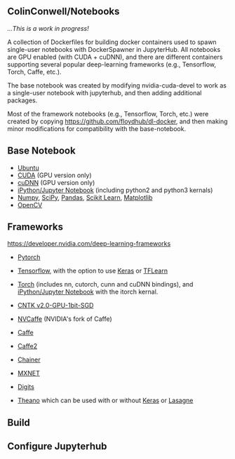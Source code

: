 ## ColinConwell/Notebooks

*...This is a work in progress!*

A collection of Dockerfiles for building docker containers used to
spawn single-user notebooks with DockerSpawner in JupyterHub. All notebooks are GPU enabled (with CUDA + cuDNN), and there are different containers supporting several popular deep-learning frameworks (e.g., Tensorflow, Torch, Caffe, etc.).

The base notebook was created by modifying nvidia-cuda-devel to work as a single-user notebook with jupyterhub, and then adding additional packages.

Most of the framework notebooks (e.g., Tensorflow, Torch, etc.) were created by copying  https://github.com/floydhub/dl-docker, and then making minor modifications for compatibility with the base-notebook.

## Base Notebook
* [Ubuntu](https://www.ubuntu.com/)
* [CUDA](https://developer.nvidia.com/cuda-toolkit) (GPU version only)
* [cuDNN](https://developer.nvidia.com/cudnn) (GPU version only)
* [iPython/Jupyter Notebook](http://jupyter.org/) (including python2 and python3 kernals)
* [Numpy](http://www.numpy.org/), [SciPy](https://www.scipy.org/), [Pandas](http://pandas.pydata.org/), [Scikit Learn](http://scikit-learn.org/), [Matplotlib](http://matplotlib.org/)
* [OpenCV](http://opencv.org/)

## Frameworks
https://developer.nvidia.com/deep-learning-frameworks
* [Pytorch](http://pytorch.org/)
* [Tensorflow](https://www.tensorflow.org/), with the option to use [Keras](http://keras.io/) or [TFLearn](http://tflearn.org/)
* [Torch](http://torch.ch/) (includes nn, cutorch, cunn and cuDNN bindings), and [iPython/Jupyter Notebook](http://jupyter.org/) with the itorch kernal.
* [CNTK v2.0-GPU-1bit-SGD](https://www.microsoft.com/en-us/cognitive-toolkit/)
* [NVCaffe](https://github.com/NVIDIA/caffe.git) (NVIDIA's fork of Caffe)
* [Caffe](http://caffe.berkeleyvision.org/)

* [Caffe2](https://caffe2.ai/)
* [Chainer](https://chainer.org/)
* [MXNET](http://mxnet.io/)
* [Digits](https://developer.nvidia.com/digits)
* [Theano](http://deeplearning.net/software/theano/) which can be used with or without [Keras](http://keras.io/) or [Lasagne](http://lasagne.readthedocs.io/en/latest/)

## Build

## Configure Jupyterhub
